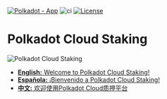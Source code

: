 <!-- markdown-link-check-disable -->

[![Polkadot - App](https://img.shields.io/badge/Polkadot-App-E6007A?logo=polkadot&logoColor=E6007A)](https://staking.polkadot.cloud) ![ci](https://github.com/polkadot-cloud/polkadot-staking-dashboard/actions/workflows/ci.yml/badge.svg) [![License](https://img.shields.io/badge/License-GPL3.0-blue.svg)](https://opensource.org/licenses/GPL-3.0)

<!-- markdown-link-check-enable -->

# Polkadot Cloud Staking

![Polkadot Cloud Staking](https://github.com/user-attachments/assets/fddf659d-1547-453d-8175-d3c0cd4f4d14)

- [**English:** Welcome to Polkadot Cloud Staking!](docs/EN.md)
- [**Española:** ¡Bienvenido a Polkadot Cloud Staking!](docs/ES.md)
- [**中文:** 欢迎使用Polkadot Cloud质押平台](docs/ZH.md)
